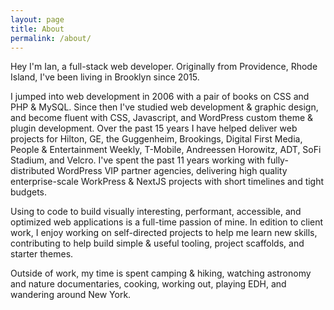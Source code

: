```yaml
---
layout: page
title: About
permalink: /about/
---
```


Hey I'm Ian, a full-stack web developer. Originally from Providence, Rhode Island, I've been living in Brooklyn since 2015.

I jumped into web development in 2006 with a pair of books on CSS and PHP & MySQL. Since then I've studied web development & graphic design, and become fluent with CSS, Javascript, and WordPress custom theme & plugin development. Over the past 15 years I have helped deliver web projects for Hilton, GE, the Guggenheim, Brookings, Digital First Media, People & Entertainment Weekly, T-Mobile, Andreessen Horowitz, ADT, SoFi Stadium, and Velcro. I've spent the past 11 years working with fully-distributed WordPress VIP partner agencies, delivering high quality enterprise-scale WorkPress & NextJS projects with short timelines and tight budgets.

Using to code to build visually interesting, performant, accessible, and optimized web applications is a full-time passion of mine. In edition to client work, I enjoy working on self-directed projects to help me learn new skills, contributing to help build simple & useful tooling, project scaffolds, and starter themes.

Outside of work, my time is spent camping & hiking, watching astronomy and nature documentaries, cooking, working out, playing EDH, and wandering around New York.
